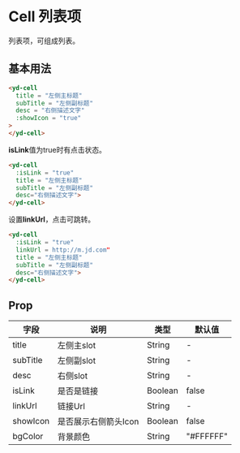 # Cell 列表项

列表项，可组成列表。

## 基本用法

```html
<yd-cell 
  title = "左侧主标题" 
  subTitle = "左侧副标题"
  desc = "右侧描述文字"
  :showIcon = "true"
>
</yd-cell>
```

**isLink**值为true时有点击状态。

```html
<yd-cell 
  :isLink = "true"
  title = "左侧主标题"
  subTitle = "左侧副标题"
  desc="右侧描述文字">
</yd-cell>
```

设置**linkUrl**，点击可跳转。

```html
<yd-cell 
  :isLink = "true"
  linkUrl = http://m.jd.com"
  title = "左侧主标题" 
  subTitle = "左侧副标题"
  desc="右侧描述文字">
</yd-cell>
```

## Prop

| 字段 | 说明 | 类型 | 默认值
|----- | ----- | ----- | ----- 
| title | 左侧主slot | String | -
| subTitle | 左侧副slot | String | -
| desc | 右侧slot | String | -
| isLink | 是否是链接 | Boolean | false
| linkUrl | 链接Url | String | -
| showIcon | 是否展示右侧箭头Icon | Boolean | false
| bgColor | 背景颜色 | String | "#FFFFFF"
